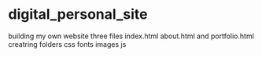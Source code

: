 # digital_personal_site
building my own website
three files index.html about.html and portfolio.html
creatring folders css fonts images js